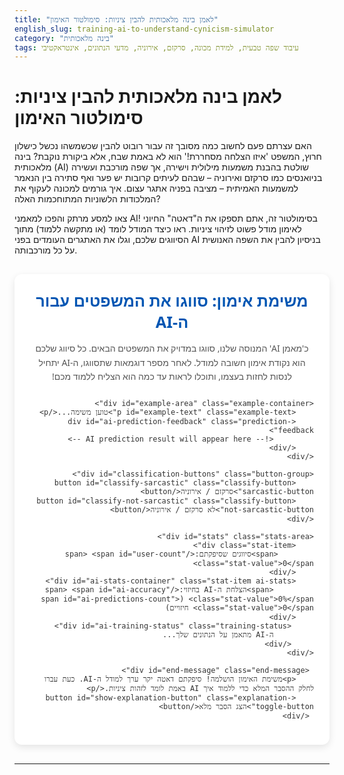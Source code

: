 ```yaml
---
title: "לאמן בינה מלאכותית להבין ציניות: סימולטור האימון"
english_slug: training-ai-to-understand-cynicism-simulator
category: "בינה מלאכותית"
tags: עיבוד שפה טבעית, למידת מכונה, סרקזם, אירוניה, מדעי הנתונים, אינטראקטיבי
---
```

# לאמן בינה מלאכותית להבין ציניות: סימולטור האימון

האם עצרתם פעם לחשוב כמה מסובך זה עבור רובוט להבין שכשמשהו נכשל כישלון חרוץ, המשפט 'איזו הצלחה מסחררת!' הוא לא באמת שבח, אלא ביקורת נוקבת? בינה מלאכותית (AI) שולטת בהבנת משמעות מילולית וישירה, אך שפה מורכבת ועשירה בניואנסים כמו סרקזם ואירוניה – שבהם לעיתים קרובות יש פער ואף סתירה בין הנאמר למשמעות האמיתית – מציבה בפניה אתגר עצום. איך גורמים למכונה לעקוף את המלכודות הלשוניות המתוחכמות האלה?

צאו למסע מרתק והפכו למאמני AI! בסימולטור זה, אתם תספקו את ה"דאטה" החיוני לאימון מודל פשוט לזיהוי ציניות. ראו כיצד המודל לומד (או מתקשה ללמוד) מתוך הסיווגים שלכם, וגלו את האתגרים העומדים בפני AI בניסיון להבין את השפה האנושית על כל מורכבותה.

<div id="ai-trainer-app" class="trainer-app">
    <h2 class="app-title">משימת אימון: סווגו את המשפטים עבור ה-AI</h2>
    <p class="app-intro">כ'מאמן AI' המנוסה שלנו, סווגו במדויק את המשפטים הבאים. כל סיווג שלכם הוא נקודת אימון חשובה למודל. לאחר מספר דוגמאות שתסווגו, ה-AI יתחיל לנסות לחזות בעצמו, ותוכלו לראות עד כמה הוא הצליח ללמוד מכם!</p>

    <div id="example-area" class="example-container">
        <p id="example-text" class="example-text">טוען משימה...</p>
        <div id="ai-prediction-feedback" class="prediction-feedback">
             <!-- AI prediction result will appear here -->
        </div>
    </div>

    <div id="classification-buttons" class="button-group">
        <button id="classify-sarcastic" class="classify-button sarcastic-button">סרקזם / אירוניה</button>
        <button id="classify-not-sarcastic" class="classify-button not-sarcastic-button">לא סרקזם / אירוניה</button>
    </div>

    <div id="stats" class="stats-area">
        <div class="stat-item">
            <span>סיווגים שסיפקתם:</span> <span id="user-count" class="stat-value">0</span>
        </div>
        <div id="ai-stats-container" class="stat-item ai-stats">
             <span>הצלחת ה-AI בחיזוי:</span> <span id="ai-accuracy" class="stat-value">0%</span> (<span id="ai-predictions-count" class="stat-value">0</span> חיזויים)
        </div>
         <div id="ai-training-status" class="training-status">
             ה-AI מתאמן על הנתונים שלך...
         </div>
    </div>

     <div id="end-message" class="end-message">
        <p>משימת האימון הושלמה! סיפקתם דאטה יקר ערך למודל ה-AI. כעת עברו לחלק ההסבר המלא כדי ללמוד איך AI באמת לומד לזהות ציניות.</p>
        <button id="show-explanation-button" class="explanation-toggle-button">הצג הסבר מלא</button>
     </div>
</div>

<style>
    :root {
        --primary-color: #007bff; /* Blue */
        --primary-dark: #0056b3;
        --sarcastic-color: #ff6b6b; /* Red */
        --sarcastic-dark: #ee5253;
        --not-sarcastic-color: #1dd1a1; /* Green */
        --not-sarcastic-dark: #10ac84;
        --background-color: #f4f7f6;
        --card-background: #ffffff;
        --border-color: #e0e0e0;
        --text-color: #333;
        --secondary-text-color: #555;
        --shadow: 0 4px 12px rgba(0, 0, 0, 0.1);
        --border-radius: 12px;
    }

    .trainer-app {
        font-family: 'Segoe UI', Tahoma, Geneva, Verdana, sans-serif;
        max-width: 700px;
        margin: 30px auto;
        padding: 25px;
        border-radius: var(--border-radius);
        background-color: var(--card-background);
        box-shadow: var(--shadow);
        text-align: right;
        direction: rtl;
        color: var(--text-color);
        overflow: hidden; /* For animations */
    }

    .app-title {
        text-align: center;
        color: var(--primary-dark);
        margin-top: 0;
        margin-bottom: 15px;
        font-size: 1.8em;
    }

    .app-intro {
        text-align: center;
        margin-bottom: 25px;
        color: var(--secondary-text-color);
        line-height: 1.6;
    }

    .example-container {
        min-height: 90px;
        margin-bottom: 20px;
        padding: 20px;
        border: 1px solid var(--border-color);
        background-color: var(--background-color);
        border-radius: 8px;
        text-align: center;
        font-size: 1.3em;
        display: flex;
        flex-direction: column;
        justify-content: center;
        align-items: center;
        position: relative; /* For absolute positioning of feedback */
        transition: opacity 0.5s ease-in-out; /* Fade animation */
    }

    .example-text {
         margin: 0;
         color: var(--text-color);
         opacity: 1; /* Initial state for fade */
         transition: opacity 0.5s ease-in-out;
    }

    .prediction-feedback {
        position: absolute;
        bottom: 5px; /* Position at the bottom */
        left: 50%;
        transform: translateX(-50%);
        font-size: 0.9em;
        font-weight: bold;
        padding: 4px 8px;
        border-radius: 4px;
        opacity: 0; /* Hidden initially */
        transition: opacity 0.5s ease-in-out, background-color 0.3s ease;
    }

    .prediction-feedback.correct {
        background-color: rgba(29, 209, 161, 0.2); /* Light green */
        color: var(--not-sarcastic-dark);
    }

    .prediction-feedback.incorrect {
        background-color: rgba(255, 107, 107, 0.2); /* Light red */
        color: var(--sarcastic-dark);
    }


    .button-group {
        text-align: center;
        margin-bottom: 25px;
    }

    .classify-button {
        padding: 12px 25px;
        margin: 5px;
        font-size: 1.1em;
        cursor: pointer;
        border: none;
        border-radius: 25px; /* Pill shape */
        transition: background-color 0.3s ease, transform 0.1s ease, box-shadow 0.3s ease;
        color: white;
        font-weight: bold;
        box-shadow: 0 2px 5px rgba(0, 0, 0, 0.1);
    }

    .classify-button:hover {
        transform: translateY(-2px);
        box-shadow: 0 4px 8px rgba(0, 0, 0, 0.15);
    }

     .classify-button:active {
        transform: translateY(0);
        box-shadow: 0 2px 5px rgba(0, 0, 0, 0.1);
        opacity: 0.9;
     }


    .sarcastic-button {
        background-color: var(--sarcastic-color);
    }

    .sarcastic-button:hover {
        background-color: var(--sarcastic-dark);
    }

    .not-sarcastic-button {
        background-color: var(--not-sarcastic-color);
    }

    .not-sarcastic-button:hover {
        background-color: var(--not-sarcastic-dark);
    }

    .stats-area {
        text-align: center;
        font-size: 1em;
        color: var(--secondary-text-color);
        display: flex;
        justify-content: center;
        gap: 20px; /* Space between stats */
        flex-wrap: wrap; /* Allow wrapping on small screens */
        margin-bottom: 25px;
    }

    .stat-item {
        padding: 8px 15px;
        background-color: var(--background-color);
        border-radius: 20px; /* Pill shape for stats */
        display: flex;
        align-items: center;
    }

    .stat-value {
        font-weight: bold;
        color: var(--text-color);
        margin-right: 5px; /* Space between label and value */
        min-width: 20px; /* Prevent layout shift */
        text-align: left;
        transition: color 0.3s ease;
    }

    .ai-stats {
         opacity: 0; /* Hidden initially */
         transform: translateY(10px);
         transition: opacity 0.5s ease-in-out, transform 0.5s ease-in-out;
    }

    .ai-stats.visible {
        opacity: 1;
        transform: translateY(0);
    }

     .training-status {
         position: absolute;
         bottom: 10px;
         left: 50%;
         transform: translateX(-50%);
         font-size: 0.9em;
         color: var(--secondary-text-color);
         opacity: 1;
         transition: opacity 0.5s ease-in-out;
     }

    .end-message {
        text-align: center;
        font-weight: bold;
        color: var(--primary-dark);
        margin-top: 20px;
        opacity: 0; /* Hidden initially */
        transform: translateY(20px);
        transition: opacity 0.8s ease-in-out, transform 0.8s ease-in-out;
        line-height: 1.6;
    }

    .end-message.visible {
         opacity: 1;
         transform: translateY(0);
    }

    .explanation-toggle-button {
        display: block;
        width: fit-content;
        margin: 20px auto 0;
        padding: 10px 25px;
        font-size: 1.1em;
        cursor: pointer;
        border: none;
        border-radius: 25px; /* Pill shape */
        background-color: var(--primary-color);
        color: white;
        font-weight: bold;
        transition: background-color 0.3s ease, transform 0.1s ease, box-shadow 0.3s ease;
        box-shadow: 0 2px 5px rgba(0, 0, 0, 0.1);
    }

    .explanation-toggle-button:hover {
        background-color: var(--primary-dark);
        transform: translateY(-2px);
        box-shadow: 0 4px 8px rgba(0, 0, 0, 0.15);
    }

    .explanation-toggle-button:active {
        transform: translateY(0);
        box-shadow: 0 2px 5px rgba(0, 0, 0, 0.1);
        opacity: 0.9;
    }


    #explanation {
        margin-top: 40px;
        padding-top: 30px;
        border-top: 1px solid var(--border-color);
        color: var(--text-color);
        display: none; /* Hidden by default */
        opacity: 0; /* For animation */
        transition: opacity 0.8s ease-in-out;
    }

     #explanation.visible {
        opacity: 1;
     }

    #explanation h2 {
        color: var(--primary-dark);
        margin-bottom: 20px;
        text-align: center;
    }

    #explanation h3 {
        color: var(--primary-color);
        margin-top: 25px;
        margin-bottom: 10px;
        font-size: 1.4em;
    }

    #explanation p, #explanation li {
        line-height: 1.7;
        margin-bottom: 15px;
        color: var(--secondary-text-color);
    }

    #explanation ul {
        padding-right: 20px; /* For RTL list bullets */
    }

     #explanation li {
         margin-bottom: 8px;
     }


</style>

<!-- Note: The explanation div is placed *after* the main app div in the HTML, matching the 'Experience before Explanation' structure, but is controlled by JS to be shown/hidden -->
<div id="explanation">
    <h2>הסבר מעמיק: פענוח מורכבות השפה האנושית על ידי AI</h2>

    <h3>סרקזם ואירוניה: אמנות הפער הלשוני</h3>
    <p>בבסיסם, סרקזם ואירוניה הם ביטויים שבהם המשמעות המועברת שונה באופן משמעותי, ולרוב הפוך, מהמשמעות המילולית של המילים עצמן. סרקזם נוטה להיות ישיר יותר באופיו העוקצני ומטרתו לרוב לבקר או ללעוג, בעוד שאירוניה רחבה יותר וכוללת גם פערים בין המצופה למציאות (אירוניה מצבית) או בין הנאמר למחשבה הפנימית (אירוניה דרמטית). הקסם והקושי טמונים בפער הזה.</p>

    <h3>החידה למחשבים: מעבר למשמעות המילולית</h3>
    <p>האתגר הגדול ביותר עבור AI נובע מכך שמודלים רבים של עיבוד שפה טבעית (NLP) מאומנים על הבנת משמעות מילולית וישירה. סרקזם ואירוניה דורשים הבנה עמוקה יותר:
        <ul>
            <li>**הקשר:** המשמעות תלויה בסיטואציה, בזהות הדוברים, בידע עולם משותף.</li>
            <li>**טון וסגנון:** אצל בני אדם, טון הדיבור והבעות פנים חיוניים. בטקסט, סימנים כמו שימוש מוגזם בסימני פיסוק, כפילות לשונית, או סתירה פנימית במשפט יכולים לרמז על ציניות.</li>
            <li>**ידע עולם:** הבנה שמשפט כמו "איזה מזל שהאוטובוס איחר בשעתיים" נאמר בציניות תלויה בידע כללי שאיחורים הם דבר רע.</li>
        </ul>
        מודלים פשוטים מתקשים ללכוד את הניואנסים והתלות הללו בהקשר שאינו מילולי בלבד.
    </p>

    <h3>אימון ה-AI: המפתח הוא דאטה מסומן (Labeled Data)</h3>
    <p>כדי שמודל AI ילמד לזהות דפוסים מורכבים כמו ציניות, הוא זקוק למאגר עצום של דוגמאות מסווגות. בתהליך שנקרא למידה מפוקחת (Supervised Learning), אנו מזינים למודל טקסטים רבים שסווגו מראש על ידי בני אדם (למשל, אלפי ציוצים מטוויטר שסומנו כ'סרקסטי' או 'לא סרקסטי'). המודל בוחן את הדוגמאות הללו ולומד לזהות מאפיינים סטטיסטיים ולשוניים הקשורים לכל קטגוריה – אילו מילים נוטות להופיע במשפטים סרקסטיים? האם יש מבנה תחבירי מסוים? האם יש שימוש נפוץ בסימני קריאה או מילות הגברה? עם מספיק דוגמאות, המודל בונה לעצמו "מודל פנימי" שמאפשר לו לנסות ולחזות את הסיווג הנכון עבור טקסטים חדשים שלא ראה.</p>

    <h3>החשיבות הקריטית שלכם כ"מאמני AI"</h3>
    <p>כפי שראיתם בסימולטור, הביצועים של ה-AI תלויים ישירות בכמות ובאיכות הנתונים המסומנים שהוא מקבל. דאטה מסומן הוא כמו חומרי הגלם לאימון. ככל שחומרי הגלם הללו מגוונים, מייצגים נכון את המציאות, ומסומנים במדויק, כך המודל הסופי יהיה מדויק יותר. ללא דאטה מסומן, אין ל-AI דרך ללמוד את ההבדלים הדקים והמורכבים בין סרקזם לדיבור ישיר.</p>

    <h3>אתגרים נוספים ופתרונות מתקדמים</h3>
    <p>מלבד האתגר הבסיסי, קיימים קשיים נוספים:
        <ul>
            <li>**הטיית נתונים:** אם נתוני האימון אינם מגוונים מספיק, המודל עשוי לזהות ציניות רק בהקשרים ספציפיים.</li>
            <li>**עמימות:** אפילו בני אדם לא תמיד מסכימים לגבי זיהוי ציניות, במיוחד ללא הקשר מלא. חוסר העקביות הזה בנתוני האימון מקשה על הלמידה.</li>
            <li>**שפות ותרבויות:** לכל שפה ותרבות מאפיינים ציניות ייחודיים הדורשים אימון ספציפי.</li>
        </ul>
        חוקרים בתחום NLP מפתחים שיטות מתקדמות יותר, כמו שימוש ברשתות נוירונים עמוקות (Deep Learning) שמסוגלות ללכוד קשרים סמנטיים ותחביריים מורכבים יותר בטקסט, ולשלב מידע מהקשר רחב יותר (משפטים קודמים, מידע על הדובר אם זמין). מודלים כמו Transformer (שעומדים בבסיס GPT) מצטיינים בלכידת הקשרים עדינים אלו.
    </p>

    <h3>סיכום: מסע בלתי פוסק להבנת השפה</h3>
    <p>אימון AI להבנת ציניות ואירוניה הוא דוגמה קלאסית לאתגרים שעיבוד שפה טבעית מודרני מתמודד איתם. הוא מדגיש את הצורך בדאטה איכותי, את המורכבות הטבועה בשפה האנושית, ואת הפערים שעדיין קיימים בין יכולות המכונה להבנה האנושית האינטואיטיבית. המחקר בתחום ממשיך, וכל שיפור ביכולת הזיהוי פותח דלתות ליישומים רבים, משיפור צ'אטבוטים ועד ניתוח סנטימנט חברתי מדויק יותר.</p>
</div>

<script>
    const exampleTextElement = document.getElementById('example-text');
    const classifySarcasticButton = document.getElementById('classify-sarcastic');
    const classifyNotSarcasticButton = document.getElementById('classify-not-sarcastic');
    const userCountElement = document.getElementById('user-count');
    const aiStatsContainer = document.getElementById('ai-stats-container');
    const aiAccuracyElement = document.getElementById('ai-accuracy');
    const aiPredictionsCountElement = document.getElementById('ai-predictions-count');
    const aiPredictionFeedbackElement = document.getElementById('ai-prediction-feedback'); // Use the new feedback div
    const showExplanationButton = document.getElementById('show-explanation-button'); // Use the new ID
    const explanationDiv = document.getElementById('explanation');
    const endMessageElement = document.getElementById('end-message');
    const classificationButtonsDiv = document.getElementById('classification-buttons');
     const trainingStatusElement = document.getElementById('ai-training-status');

    const examples = [
        { text: "איזה יום נפלא, הגשם לא הפסיק לרדת.", label: 'sarcastic' },
        { text: "האוכל במסעדה הזאת היה פשוט מדהים, חזרתי לשם שוב.", label: 'not-sarcastic' },
        { text: "כן בטח, כאילו שזה באמת יקרה.", label: 'sarcastic' },
        { text: "קניתי מצרכים בסופר.", label: 'not-sarcastic' },
        { text: "אני כל כך מתרגש מהעבודה הזאת שאני בקושי מצליח לקום בבוקר.", label: 'sarcastic' },
        { text: "השמש זרחה היום.", label: 'not-sarcastic' },
        { text: "ברור שאתה צודק, כמו תמיד.", label: 'sarcastic' },
        { text: "השלמתי את המשימות להיום.", label: 'not-sarcastic' },
        { text: "זה ממש קל, רק לוקח לי שעות.", label: 'sarcastic' },
        { text: "נסעתי ברכבת התחתית הבוקר.", label: 'not-sarcastic' },
        { text: "אה, עכשיו הכל ברור לגמרי, תודה על ההסבר הבהיר כל כך.", label: 'sarcastic' },
        { text: "הצמח בגינה גדל יפה.", label: 'not-sarcastic' }
        // Add more examples for better training simulation (optional but good practice)
    ];

    let currentExampleIndex = 0;
    let userClassifications = []; // Stores { text, label } for user's classifications (AI trains on this)
    let aiPredictions = []; // Stores { text, prediction, actualLabel, isCorrect } for AI's predictions
    const trainingThreshold = 3; // AI starts predicting after user classifies this many examples (Lowered slightly for faster demo)
    let aiTrained = false;

    function displayExample() {
         // Fade out current example and feedback
         exampleTextElement.style.opacity = 0;
         aiPredictionFeedbackElement.style.opacity = 0;
         trainingStatusElement.style.opacity = 1; // Show 'training...' status

         setTimeout(() => { // Wait for fade-out
            if (currentExampleIndex < examples.length) {
                exampleTextElement.textContent = examples[currentExampleIndex].text;
                classificationButtonsDiv.style.visibility = 'visible';
                endMessageElement.classList.remove('visible'); // Ensure end message is hidden
                 trainingStatusElement.style.opacity = 0; // Hide training status once example is loaded

                // Fade in new example
                exampleTextElement.style.opacity = 1;

            } else {
                // End of examples
                exampleTextElement.textContent = "אין יותר דוגמאות לסיווג.";
                classificationButtonsDiv.style.visibility = 'hidden';
                 trainingStatusElement.style.opacity = 0;
                endMessageElement.classList.add('visible'); // Show end message
                 // Show explanation button if it's hidden
                 if (explanationDiv.style.display === 'none' || explanationDiv.style.display === '') {
                     showExplanationButton.style.display = 'block';
                 } else {
                     showExplanationButton.style.display = 'none'; // Hide if explanation is already shown
                 }

            }
         }, 500); // Match CSS transition duration
    }

    function updateStats() {
        userCountElement.textContent = userClassifications.length;

        if (aiTrained) {
            aiStatsContainer.classList.add('visible'); // Animate stats visibility
            const correctAIPredictions = aiPredictions.filter(p => p.isCorrect).length;
            const totalAIPredictions = aiPredictions.length;
            if (totalAIPredictions > 0) {
                 const accuracy = ((correctAIPredictions / totalAIPredictions) * 100).toFixed(0);
                 aiAccuracyElement.textContent = `${accuracy}%`;
                 aiPredictionsCountElement.textContent = totalAIPredictions;
                 // Optional: Change color based on accuracy
                 aiAccuracyElement.style.color = accuracy >= 80 ? var_not_sarcastic_dark : (accuracy >= 50 ? var_primary_dark : var_sarcastic_dark);

            } else {
                 aiAccuracyElement.textContent = `0%`;
                 aiPredictionsCountElement.textContent = 0;
                 aiAccuracyElement.style.color = var_secondary_text_color;
            }
        }
    }

    function simulateAITrainingAndPrediction(userClassifiedLabel) {
         // AI simulation happens *after* the user classifies the current example.
         // The AI *predicts* on the example the user just saw, using the data *including* the user's latest classification.
         if (userClassifications.length >= trainingThreshold) {
             if (!aiTrained) {
                 aiTrained = true;
                 aiStatsContainer.classList.add('visible'); // Make stats visible with animation
             }

             // Simple AI logic: Predict the majority class from the data the user has provided so far.
             // This is a simplified simulation of training on labeled data.
             const sarcasticCount = userClassifications.filter(c => c.label === 'sarcastic').length;
             const notSarcasticCount = userClassifications.filter(c => c.label === 'not-sarcastic').length;

             let aiPredictedLabel;
             if (sarcasticCount > notSarcasticCount) {
                 aiPredictedLabel = 'sarcastic';
             } else if (notSarcasticCount > sarcasticCount) {
                 aiPredictedLabel = 'not-sarcastic';
             } else {
                 // 50/50 split or no dominant data, default to 'not-sarcastic' (can be randomized too)
                 aiPredictedLabel = 'not-sarcastic';
             }

             // Evaluate the AI's prediction against the *true* label of the example the user just saw.
             const currentExampleData = examples[currentExampleIndex - 1]; // The example user just finished classifying
             const actualLabel = currentExampleData.label;
             const isCorrect = (aiPredictedLabel === actualLabel);

             aiPredictions.push({
                 text: currentExampleData.text,
                 prediction: aiPredictedLabel,
                 actualLabel: actualLabel,
                 isCorrect: isCorrect
             });

             // Display the result of the AI's prediction for the JUST CLASSIFIED example
             const outcomeText = isCorrect ? 'נכון! 😊' : 'טעות 😟';
             const predictionText = aiPredictedLabel === 'sarcastic' ? 'סרקזם / אירוניה' : 'לא סרקזם / אירוניה';

             aiPredictionFeedbackElement.textContent = `ה-AI חזה: ${predictionText} (${outcomeText})`;
             aiPredictionFeedbackElement.className = 'prediction-feedback'; // Reset classes
             aiPredictionFeedbackElement.classList.add(isCorrect ? 'correct' : 'incorrect');

              // Trigger fade-in animation for feedback
             requestAnimationFrame(() => {
                aiPredictionFeedbackElement.style.opacity = 1;
             });
         }
    }


    function handleClassification(label) {
        if (currentExampleIndex < examples.length) {
            const currentExampleData = examples[currentExampleIndex];

            // Record user classification *before* simulating AI and moving to next example
            userClassifications.push({
                text: currentExampleData.text,
                label: label
            });

            currentExampleIndex++; // Move to the next example index immediately

            // Simulate AI training and prediction based on the *data up to this point* for the *just classified* example
            simulateAITrainingAndPrediction(label);

            // Update stats
            updateStats();

            // Display the *next* example after a short delay to allow feedback to be seen
            setTimeout(displayExample, aiTrained ? 1500 : 500); // Delay more if AI feedback was shown
        }
    }


    classifySarcasticButton.addEventListener('click', () => handleClassification('sarcastic'));
    classifyNotSarcasticButton.addEventListener('click', () => handleClassification('not-sarcastic'));

    showExplanationButton.addEventListener('click', () => {
        const isHidden = explanationDiv.style.display === 'none' || explanationDiv.style.display === '';
        explanationDiv.style.display = isHidden ? 'block' : 'none';
         requestAnimationFrame(() => { // Trigger fade-in after display block
            explanationDiv.classList.toggle('visible', isHidden);
         });

        showExplanationButton.textContent = isHidden ? 'הסתר הסבר מלא' : 'הצג הסבר מלא';
        // Hide the button itself once explanation is shown (optional)
         if (!isHidden) {
              // showExplanationButton.style.display = 'none';
         }
    });

    // Initialize the first example when the page loads
    document.addEventListener('DOMContentLoaded', () => {
        updateStats(); // Initialize stats display (0 user, AI hidden)
        displayExample(); // Load the first example
        aiStatsContainer.classList.remove('visible'); // Ensure AI stats are hidden on load
         trainingStatusElement.style.opacity = 0; // Hide training status initially
         aiPredictionFeedbackElement.style.opacity = 0; // Hide feedback initially
    });

</script>
---